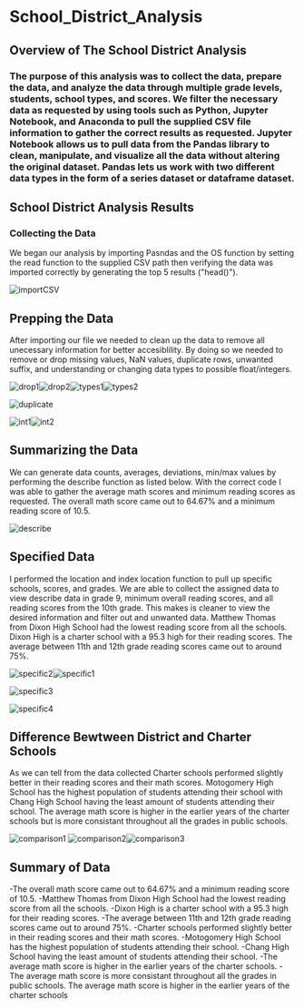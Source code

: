 # School_District_Analysis

## Overview of The School District Analysis
### The purpose of this analysis was to collect the data, prepare the data, and analyze the data through multiple grade levels, students, school types, and scores. We filter the necessary data as requested by using tools such as Python, Jupyter Notebook, and Anaconda to pull the supplied CSV file information to gather the correct results as requested. Jupyter Notebook allows us to pull data from the Pandas library to clean, manipulate, and visualize all the data without altering the original dataset. Pandas lets us work with two different data types in the form of a series dataset or dataframe dataset. 

## School District Analysis Results
### Collecting the Data
We began our analysis by importing Pasndas and the OS function by setting the read function to the supplied CSV path then verifying the data was imported correctly by generating the top 5 results ("head()").

![importCSV](https://user-images.githubusercontent.com/118647523/210295208-ca87097e-9015-4a33-81a4-8ef1b23d9291.png)

## Prepping the Data
After importing our file we needed to clean up the data to remove all unecessary information for better accesiblility. By doing so we needed to remove or drop missing values, NaN values, duplicate rows, unwanted suffix, and understanding or changing data types to possible float/integers.

![drop1](https://user-images.githubusercontent.com/118647523/210296414-343ff043-7ab1-4b1f-8b68-f2903145f549.png)![drop2](https://user-images.githubusercontent.com/118647523/210296424-10239fee-86b2-40db-958c-f843129a1f10.png)![types1](https://user-images.githubusercontent.com/118647523/210296436-e8c852d0-0b28-44e6-a511-552332752eb1.png)![types2](https://user-images.githubusercontent.com/118647523/210296667-55274862-1edd-40a5-a457-e56e147fe29b.png)

![duplicate](https://user-images.githubusercontent.com/118647523/210296429-bb3353ba-18db-4250-94f8-b8b7b620d1d1.png)

![int1](https://user-images.githubusercontent.com/118647523/210296447-cf51d954-33e6-4937-8813-eca7847ee603.png)![int2](https://user-images.githubusercontent.com/118647523/210296450-6e93d4c1-0292-4148-a4ac-05e9bd21c224.png)

## Summarizing the Data
We can generate data counts, averages, deviations, min/max values by performing the describe function as listed below. With the correct code I was able to gather the average math scores and minimum reading scores as requested. The overall math score came out to 64.67% and a minimum reading score of 10.5.

![describe](https://user-images.githubusercontent.com/118647523/210297158-9a326613-3b4d-4e43-baa5-4050f0ea8adb.png)

## Specified Data
I performed the location and index location function to pull up specific schools, scores, and grades. We are able to collect the assigned data to view describe data in grade 9, minimum overall reading scores, and all reading scores from the 10th grade. This makes is cleaner to view the desired information and filter out and unwanted data. Matthew Thomas from Dixon High School had the lowest reading score from all the schools. Dixon High is a charter school with a 95.3 high for their reading scores. The average between 11th and 12th grade reading scores came out to around 75%.

![specific2](https://user-images.githubusercontent.com/118647523/210297854-82a1c9da-5d42-4020-ba17-15ae6d385501.png)![specific1](https://user-images.githubusercontent.com/118647523/210297857-f1230e6d-0bf9-4c04-ba2a-c9d8132f32b2.png)

![specific3](https://user-images.githubusercontent.com/118647523/210297859-b3da4f8e-8be3-4cc3-8269-74f576589bbf.png)

![specific4](https://user-images.githubusercontent.com/118647523/210297868-33db43ac-408b-43b2-8855-d6a8c2cac31d.png)

## Difference Bewtween District and Charter Schools
As we can tell from the data collected Charter schools performed slightly better in their reading scores and their math scores. Motogomery High School has the highest population of students attending their school with Chang High School having the least amount of students attending their school. The average math score is higher in the earlier years of the charter schools but is more consistant throughout all the grades in public schools.

![comparison1](https://user-images.githubusercontent.com/118647523/210298703-d4f0392c-4630-490c-b4be-61c39d76fbdf.png)
![comparison2](https://user-images.githubusercontent.com/118647523/210298713-5ef06259-bedf-4f3c-b05e-004ac8b9d88f.png)![comparison3](https://user-images.githubusercontent.com/118647523/210298717-eae891dc-4eaf-484c-aeb7-7b775594ab55.png)

## Summary of Data
 -The overall math score came out to 64.67% and a minimum reading score of 10.5.
 -Matthew Thomas from Dixon High School had the lowest reading score from all the schools.
 -Dixon High is a charter school with a 95.3 high for their reading scores. 
 -The average between 11th and 12th grade reading scores came out to around 75%.
 -Charter schools performed slightly better in their reading scores and their math scores.
 -Motogomery High School has the highest population of students attending their school.
 -Chang High School having the least amount of students attending their school.
 -The average math score is higher in the earlier years of the charter schools.
 -The average math score is more consistant throughout all the grades in public schools.
 The average math score is higher in the earlier years of the charter schools
